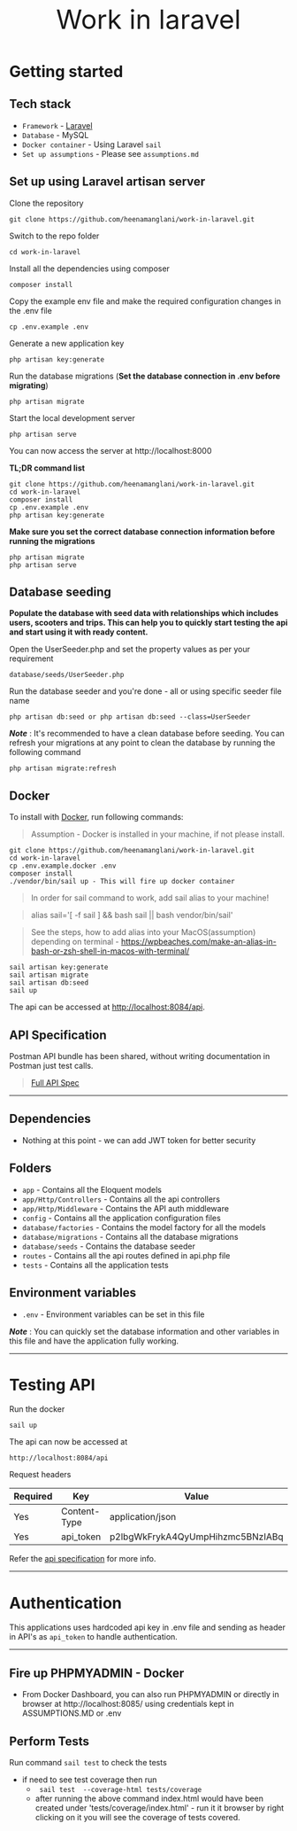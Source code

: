 <p align="center" style="font-size: xxx-large">Work in laravel</p>


# Getting started

## Tech stack

- `Framework` - [Laravel](https://laravel.com/)
- `Database` - MySQL
- `Docker container` - Using Laravel `sail`
- `Set up assumptions` - Please see `assumptions.md`

## Set up using Laravel artisan server 

Clone the repository

    git clone https://github.com/heenamanglani/work-in-laravel.git

Switch to the repo folder

    cd work-in-laravel

Install all the dependencies using composer

    composer install

Copy the example env file and make the required configuration changes in the .env file

    cp .env.example .env

Generate a new application key

    php artisan key:generate

Run the database migrations (**Set the database connection in .env before migrating**)

    php artisan migrate

Start the local development server 

    php artisan serve

You can now access the server at http://localhost:8000

**TL;DR command list**

    git clone https://github.com/heenamanglani/work-in-laravel.git
    cd work-in-laravel
    composer install
    cp .env.example .env
    php artisan key:generate

**Make sure you set the correct database connection information before running the
migrations**

    php artisan migrate
    php artisan serve

## Database seeding

**Populate the database with seed data with relationships which includes users, scooters and trips. This can help you to quickly start testing the api and start using it with ready
content.**

Open the UserSeeder.php and set the property values as per your requirement

    database/seeds/UserSeeder.php

Run the database seeder and you're done - all or using specific seeder file name

    php artisan db:seed or php artisan db:seed --class=UserSeeder

***Note*** : It's recommended to have a clean database before seeding. You can refresh your migrations at any point to
clean the database by running the following command

    php artisan migrate:refresh

## Docker

To install with [Docker](https://www.docker.com), run following commands:

> Assumption - Docker is installed in your machine, if not please install.

```
git clone https://github.com/heenamanglani/work-in-laravel.git
cd work-in-laravel
cp .env.example.docker .env
composer install
./vendor/bin/sail up - This will fire up docker container
```

> In order for sail command to work, add sail alias to your machine!

> alias sail='[ -f sail ] && bash sail || bash vendor/bin/sail' 

> See the steps, how to add alias into your MacOS(assumption) depending on terminal - https://wpbeaches.com/make-an-alias-in-bash-or-zsh-shell-in-macos-with-terminal/ 

```
sail artisan key:generate
sail artisan migrate
sail artisan db:seed
sail up
```

The api can be accessed at [http://localhost:8084/api](http://localhost:8084/api).

## API Specification

Postman API bundle has been shared, without writing documentation in Postman just test calls.

> [Full API Spec](https://www.getpostman.com/collections/c9540d64db70c5d04631)


----------


## Dependencies

- Nothing at this point - we can add JWT token for better security

## Folders

- `app` - Contains all the Eloquent models
- `app/Http/Controllers` - Contains all the api controllers
- `app/Http/Middleware` - Contains the API auth middleware
- `config` - Contains all the application configuration files
- `database/factories` - Contains the model factory for all the models
- `database/migrations` - Contains all the database migrations
- `database/seeds` - Contains the database seeder
- `routes` - Contains all the api routes defined in api.php file
- `tests` - Contains all the application tests


## Environment variables

- `.env` - Environment variables can be set in this file

***Note*** : You can quickly set the database information and other variables in this file and have the application
fully working.

----------

# Testing API

Run the docker

    sail up

The api can now be accessed at

    http://localhost:8084/api

Request headers

| **Required**    | **Key**                | **Value**                |
|----------	|------------------	|------------------	|
| Yes        | Content-Type        | application/json    |
| Yes        | api_token    | p2lbgWkFrykA4QyUmpHihzmc5BNzIABq    |


Refer the [api specification](#api-specification) for more info.

----------

# Authentication

This applications uses hardcoded api key in .env file and sending as header in API's as `api_token` to handle authentication. 

----------

## Fire up PHPMYADMIN - Docker

- From Docker Dashboard, you can also run PHPMYADMIN or directly in browser at http://localhost:8085/ using credentials kept in ASSUMPTIONS.MD or .env

## Perform Tests

Run command ``sail test`` to check the tests

- if need to see test coverage then run 
  - `` sail test  --coverage-html tests/coverage``
  - after running the above command index.html would have been created under 'tests/coverage/index.html' - run it it browser by right clicking on it you will see the coverage of tests covered.
